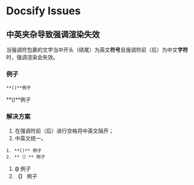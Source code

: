 # Docsify Issues

## 中英夹杂导致强调渲染失效

当强调符包裹的文字当中开头（结尾）为英文**符号**且强调符前（后）为中文**字符**时，强调渲染会失效。

### 例子

```markup
**()**例子
```

**()**例子

### 解决方案

1. 在强调符前（后）进行空格将中英文隔开；
2. 中英文统一。

```markup
1. **()** 例子
2. **（）** 例子
```

1. **()** 例子
2. **（）** 例子